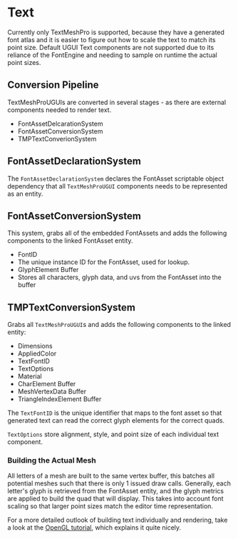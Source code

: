 # Text

Currently only TextMeshPro is supported, because they have a generated font atlas and it is easier to figure out
how to scale the text to match its point size. Default UGUI Text components are not supported due to its reliance
of the FontEngine and needing to sample on runtime the actual point sizes.

## Conversion Pipeline
TextMeshProUGUIs are converted in several stages - as there are external components needed to render text.

* FontAssetDelcarationSystem
* FontAssetConversionSystem
* TMPTextConverionSystem

## FontAssetDeclarationSystem
The `FontAssetDeclarationSystem` declares the FontAsset scriptable object dependency that all `TextMeshProUGUI`
components needs to be represented as an entity.

## FontAssetConversionSystem
This system, grabs all of the embedded FontAssets and adds the following components to the linked FontAsset
entity.

* FontID
 * The unique instance ID for the FontAsset, used for lookup.
* GlyphElement Buffer
 * Stores all characters, glyph data, and uvs from the FontAsset into the buffer

## TMPTextConversionSystem
Grabs all `TextMeshProUGUI`s and adds the following components to the linked entity:

* Dimensions
* AppliedColor
* TextFontID
* TextOptions
* Material
* CharElement Buffer
* MeshVertexData Buffer
* TriangleIndexElement Buffer

The `TextFontID` is the unique identifier that maps to the font asset so that generated text can read the correct
glyph elements for the correct quads.

`TextOptions` store alignment, style, and point size of each individual text component.

### Building the Actual Mesh
All letters of a mesh are built to the same vertex buffer, this batches all potential meshes such that there is
only 1 issued draw calls. Generally, each letter's glyph is retrieved from the FontAsset entity, and the glyph
metrics are applied to build the quad that will display. This takes into account font scaling so that larger 
point sizes match the editor time representation.

For a more detailed outlook of building text individually and rendering, take a look at the
[OpenGL tutorial](https://learnopengl.com/In-Practice/Text-Rendering), which explains it quite nicely.
